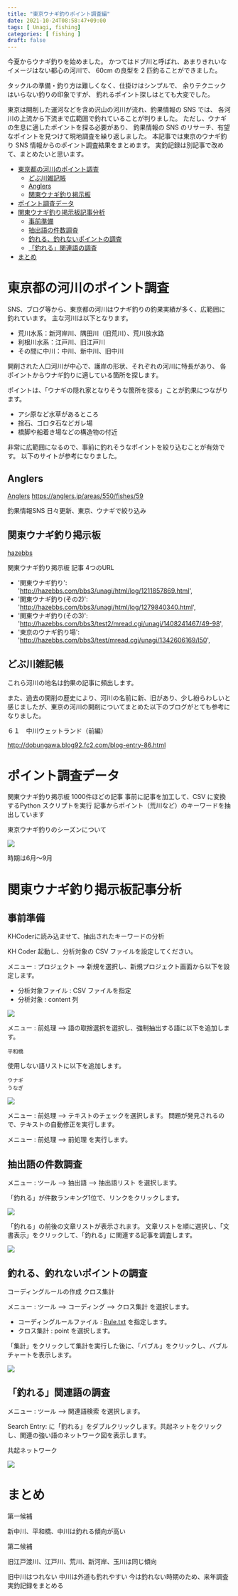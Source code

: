 ```yaml
---
title: "東京ウナギ釣りポイント調査編"
date: 2021-10-24T08:58:47+09:00
tags: [ Unagi, fishing]
categories: [ fishing ]
draft: false
---
```


今夏からウナギ釣りを始めました。
かつてはドブ川と呼ばれ、あまりきれいなイメージはない都心の河川で、
60cm の良型を 2 匹釣ることができました。

タックルの準備・釣り方は難しくなく、仕掛けはシンプルで、
余りテクニックはいらない釣りの印象ですが、
釣れるポイント探しはとても大変でした。

東京は開削した運河などを含め沢山の河川が流れ、釣果情報の SNS では、
各河川の上流から下流まで広範囲で釣れていることが判りました。
ただし、ウナギの生息に適したポイントを探る必要があり、
釣果情報の SNS のリサーチ、有望なポイントを見つけて現地調査を繰り返しました。
本記事では東京のウナギ釣り SNS 情報からのポイント調査結果をまとめます。
実釣記録は別記事で改めて、まとめたいと思います。

- [東京都の河川のポイント調査](#東京都の河川のポイント調査)
  - [どぶ川雑記帳](#どぶ川雑記帳)
  - [Anglers](#anglers)
  - [関東ウナギ釣り掲示板](#関東ウナギ釣り掲示板)
- [ポイント調査データ](#ポイント調査データ)
- [関東ウナギ釣り掲示板記事分析](#関東ウナギ釣り掲示板記事分析)
  - [事前準備](#事前準備)
  - [抽出語の件数調査](#抽出語の件数調査)
  - [釣れる、釣れないポイントの調査](#釣れる釣れないポイントの調査)
  - [「釣れる」関連語の調査](#釣れる関連語の調査)
- [まとめ](#まとめ)

# 東京都の河川のポイント調査

SNS、ブログ等から、東京都の河川はウナギ釣りの釣果実績が多く、広範囲に釣れています。
主な河川は以下となります。

* 荒川水系：新河岸川、隅田川（旧荒川）、荒川放水路
* 利根川水系：江戸川、旧江戸川
* その間に中川：中川、新中川、旧中川

開削された人口河川が中心で、護岸の形状、それぞれの河川に特長があり、
各ポイントからウナギ釣りに適している箇所を探します。

ポイントは、「ウナギの隠れ家となりそうな箇所を探る」ことが釣果につながります。

* アシ原など水草があるところ
* 捨石、ゴロタ石などガレ場
* 橋脚や船着き場などの構造物の付近


非常に広範囲になるので、事前に釣れそうなポイントを絞り込むことが有効です。
以下のサイトが参考になりました。

## Anglers

[Anglers](https://anglers.jp/areas/550/fishes/59)
https://anglers.jp/areas/550/fishes/59

釣果情報SNS
日々更新、東京、ウナギで絞り込み

## 関東ウナギ釣り掲示板

[hazebbs](http://hazebbs.com/bbs3/unagi/)

  関東ウナギ釣り掲示板 記事 4つのURL
 
  * '関東ウナギ釣り': 'http://hazebbs.com/bbs3/unagi/html/log/1211857869.html',
  * '関東ウナギ釣り(その2)': 'http://hazebbs.com/bbs3/unagi/html/log/1279840340.html',
  * '関東ウナギ釣り(その3)': 'http://hazebbs.com/bbs3/test2/mread.cgi/unagi/1408241467/49-98',
  * '東京のウナギ釣り場': 'http://hazebbs.com/bbs3/test/mread.cgi/unagi/1342606169/l50',

## どぶ川雑記帳


これら河川の地名は釣果の記事に頻出します。

また、過去の開削の歴史により、河川の名前に新、旧があり、少し紛らわしいと感じましたが、東京の河川の開削についてまとめた以下のブログがとても参考になりました。


６１　中川ウェットランド（前編）

http://dobungawa.blog92.fc2.com/blog-entry-86.html


# ポイント調査データ

関東ウナギ釣り掲示板
1000件ほどの記事
事前に記事を加工して、CSV に変換するPython スクリプトを実行
記事からポイント（荒川など）のキーワードを抽出しています

東京ウナギ釣りのシーズンについて

![](/img/2021-10-24-09-52-36.png)

時期は6月～9月

# 関東ウナギ釣り掲示板記事分析

## 事前準備

KHCoderに読み込ませて、抽出されたキーワードの分析

KH Coder 起動し、分析対象の CSV ファイルを設定してください。

メニュー : プロジェクト --> 新規を選択し、新規プロジェクト画面から以下を設定します。

* 分析対象ファイル : CSV ファイルを指定
* 分析対象 : content 列

![](/img/2021-10-24-09-53-09.png)

メニュー : 前処理 --> 語の取捨選択を選択し、強制抽出する語に以下を追加します。

```
平和橋
```

使用しない語リストに以下を追加します。

```
ウナギ
うなぎ
```

![](/img/2021-10-24-09-53-45.png)

メニュー : 前処理 --> テキストのチェックを選択します。
問題が発見されるので、テキストの自動修正を実行します。

メニュー : 前処理 --> 前処理 を実行します。

## 抽出語の件数調査

メニュー : ツール --> 抽出語 --> 抽出語リスト を選択します。

「釣れる」が件数ランキング1位で、リンクをクリックします。

![](/img/2021-10-24-09-54-22.png)

「釣れる」の前後の文章リストが表示されます。
文章リストを順に選択し、「文書表示」をクリックして、「釣れる」に関連する記事を調査します。

![](/img/2021-10-24-09-54-39.png)

## 釣れる、釣れないポイントの調査

コーディングルールの作成
クロス集計

メニュー : ツール --> コーディング --> クロス集計 を選択します。

* コーディングルールファイル : [Rule.txt](Rule.txt) を指定します。
* クロス集計 :  point を選択します。

「集計」をクリックして集計を実行した後に、「バブル」をクリックし、バブルチャートを表示します。

![](/img/2021-10-24-09-55-06.png)

## 「釣れる」関連語の調査

メニュー : ツール --> 関連語検索 を選択します。

Search Entry: に「釣れる」をダブルクリックします。共起ネットをクリックし、関連の強い語のネットワーク図を表示します。

共起ネットワーク

![](/img/2021-10-24-09-55-22.png)

# まとめ

第一候補

新中川、平和橋、中川は釣れる傾向が高い

第二候補

旧江戸渡川、江戸川、荒川、新河岸、玉川は同じ傾向

旧中川はつれない
中川は外道も釣れやすい
今は釣れない時期のため、来年調査
実釣記録をまとめる

